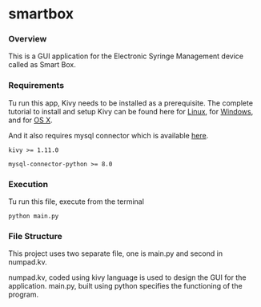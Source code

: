 # smartbox

### Overview
This is a GUI application for the Electronic Syringe Management device called as Smart Box.

### Requirements
Tu run this app, Kivy needs to be installed as a prerequisite. The complete tutorial to install and setup Kivy can be found here for [Linux](https://kivy.org/doc/stable/installation/installation-linux.html), for [Windows](https://kivy.org/doc/stable/installation/installation-windows.html), and for [OS X](https://kivy.org/doc/stable/installation/installation-osx.html). 

And it also requires mysql connector which is available [here](https://pypi.org/project/mysql-connector-python/).


```kivy >= 1.11.0```


```mysql-connector-python >= 8.0```


### Execution
Tu run this file, execute from the terminal

```python main.py```


### File Structure
This project uses two separate file, one is main.py and second in numpad.kv.

numpad.kv, coded using kivy language is used to design the GUI for the application.
main.py, built using python specifies the functioning of the program.
